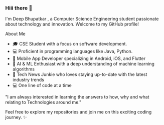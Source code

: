 ### Hiii there 👋

I'm Deep Bhupatkar , a Computer Science Engineering student passionate about technology and innovation. Welcome to my GitHub profile!

About Me
- 🎓 CSE Student with a focus on software development.
- 💻 Proficient in programming languages like Java, Python.
- 📱 Mobile App Developer specializing in Android, iOS, and Flutter
- 🤖 AI & ML Enthusiast with a deep understanding of machine learning algorithms
- 📰 Tech News Junkie who loves staying up-to-date with the latest industry trends
- 💻 One line of code at a time


"I am always interested in learning the answers to how, why and what relating to Technologies around me."

Feel free to explore my repositories and join me on this exciting coding journey. ✨
